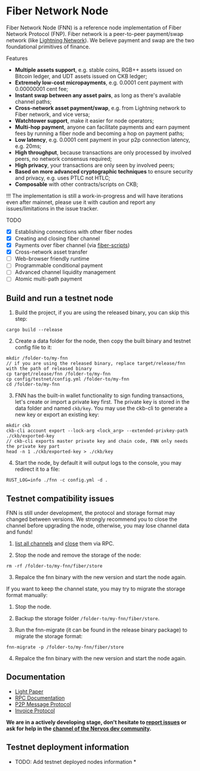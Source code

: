 # Fiber Network Node

Fiber Network Node (FNN) is a reference node implementation of Fiber Network Protocol (FNP). Fiber network is a peer-to-peer payment/swap network (like [Lightning Network](https://lightning.network/)). We believe payment and swap are the two foundational primitives of finance.

Features

- **Multiple assets support**, e.g. stable coins, RGB++ assets issued on Bitcoin ledger, and UDT assets issued on CKB ledger;
- **Extremely low-cost micropayments**, e.g. 0.0001 cent payment with 0.00000001 cent fee;
- **Instant swap between any asset pairs**, as long as there's available channel paths;
- **Cross-network asset payment/swap**, e.g. from Lightning network to Fiber network, and vice versa;
- **Watchtower support**, make it easier for node operators;
- **Multi-hop payment**, anyone can facilitate payments and earn payment fees by running a fiber node and becoming a hop on payment paths;
- **Low latency**, e.g. 0.0001 cent payment in your p2p connection latency, e.g. 20ms;
- **High throughput**, because transactions are only processed by involved peers, no network consensus required;
- **High privacy**, your transactions are only seen by involved peers;
- **Based on more advanced cryptographic techniques** to ensure security and privacy, e.g. uses PTLC not HTLC;
- **Composable** with other contracts/scripts on CKB;

!!! The implementation is still a work-in-progress and will have iterations even after mainnet, please use it with caution and report any issues/limitations in the issue tracker.

TODO

- [x] Establishing connections with other fiber nodes
- [x] Creating and closing fiber channel
- [x] Payments over fiber channel (via [fiber-scripts])
- [x] Cross-network asset transfer
- [ ] Web-browser friendly runtime
- [ ] Programmable conditional payment
- [ ] Advanced channel liquidity management
- [ ] Atomic multi-path payment

## Build and run a testnet node

1. Build the project, if you are using the released binary, you can skip this step:

```
cargo build --release
```

2. Create a data folder for the node, then copy the built binary and testnet config file to it:

```
mkdir /folder-to/my-fnn
// if you are using the released binary, replace target/release/fnn with the path of released binary
cp target/release/fnn /folder-to/my-fnn
cp config/testnet/config.yml /folder-to/my-fnn
cd /folder-to/my-fnn
```

3. FNN has the built-in wallet functionality to sign funding transactions, let's create or import a private key first. The private key is stored in the data folder and named `ckb/key`. You may use the ckb-cli to generate a new key or export an existing key:

```
mkdir ckb
ckb-cli account export --lock-arg <lock_arg> --extended-privkey-path ./ckb/exported-key
// ckb-cli exports master private key and chain code, FNN only needs the private key part
head -n 1 ./ckb/exported-key > ./ckb/key
```

4. Start the node, by default it will output logs to the console, you may redirect it to a file:

```
RUST_LOG=info ./fnn -c config.yml -d .
```

## Testnet compatibility issues

FNN is still under development, the protocol and storage format may changed between versions. We strongly recommend you to close the channel before upgrading the node, otherwise, you may lose channel data and funds!

1. [list all channels](./src/rpc/README.md#channel-list_channels) and [close](./src/rpc/README.md#channel-shutdown_channel) them via RPC.

2. Stop the node and remove the storage of the node:

```
rm -rf /folder-to/my-fnn/fiber/store
```

3. Repalce the fnn binary with the new version and start the node again.


If you want to keep the channel state, you may try to migrate the storage format manually:

1. Stop the node.

2. Backup the storage folder `/folder-to/my-fnn/fiber/store`.

3. Run the fnn-migrate (it can be found in the release binary package) to migrate the storage format:

```
fnn-migrate -p /folder-to/my-fnn/fiber/store
```

4. Repalce the fnn binary with the new version and start the node again.

## Documentation

* [Light Paper](./docs/light-paper.md)
* [RPC Documentation](./src/rpc/README.md)
* [P2P Message Protocol](./docs/specs/p2p-message.md)
* [Invoice Protocol](./docs/specs/payment-invoice.md)

**We are in a actively developing stage, don't hesitate to [report issues](https://github.com/nervosnetwork/fiber/issues) or ask for help in the [channel of the Nervos dev community](https://discord.gg/c5gntbFd).**

## Testnet deployment information

* TODO: Add testnet deployed nodes information *

[fiber-scripts]: https://github.com/nervosnetwork/fiber-scripts
